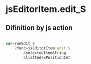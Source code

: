 # jsEditorItem.edit_S

## Difinition by js action

```js.js

var=runEdit_S
	?func=jsEditorItem.edit_S
		&selectedItemString
		&listIndexPositionInt
```


